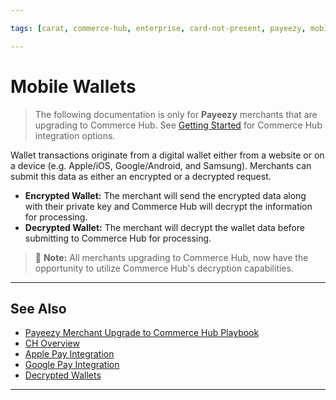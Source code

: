 ```yaml
---

tags: [carat, commerce-hub, enterprise, card-not-present, payeezy, mobile-wallets, decrypted-wallets, encrypted-wallets, apple-pay, google-pay]

---
```


# Mobile Wallets

<!-- theme: danger -->
>  The following documentation is only for **Payeezy** merchants that are upgrading to Commerce Hub. See [Getting Started](?path=docs/Getting-Started/Getting-Started-General.md) for Commerce Hub integration options.

Wallet transactions originate from a digital wallet either from a website or on a device (e.g. Apple/iOS, Google/Android, and Samsung). Merchants can submit this data as either an encrypted or a decrypted request.

- **Encrypted Wallet:** The merchant will send the encrypted data along with their private key and Commerce Hub will decrypt the information for processing.
- **Decrypted Wallet:** The merchant will decrypt the wallet data before submitting to Commerce Hub for processing.

> :memo: **Note:** All merchants upgrading to Commerce Hub, now have the opportunity to utilize Commerce Hub's decryption capabilities.

<!-- type: row -->

<!-- type: card
title: Ecrypted Wallet
description: Learn what is now required in Commerce Hub to integrate with the Encrypted Wallet capabilities
link: ?path=docs/Resources/Guides/Payeezy/Payeezy-UpgradetoCH-EncryptedWallet.md
-->

<!-- type: card
title: Decrypted Wallet
description: Changes to the required fields and API objects are defined
link: ?path=docs/Resources/Guides/Payeezy/Payeezy-UpgradetoCH-DecryptedWallet.md
-->

<!-- type: row-end -->

---

## See Also

- [Payeezy Merchant Upgrade to Commerce Hub Playbook](?path=docs/Resources/Guides/Payeezy/PayeezyUpgradetoCHGuideLandingPage.md)
- [CH Overview](?path=docs/Getting-Started/Getting-Started-General.md)
- [Apple Pay Integration](?path=docs/Online-Mobile-Digital/Wallets-AltPayments/Apple-Pay/Apple-Pay-Web-REST.md)
- [Google Pay Integration](?path=docs/Online-Mobile-Digital/Wallets-AltPayments/Google-Pay/Google-Pay-Web-REST.md)
- [Decrypted Wallets](?path=docs/Resources/Guides/Payment-Sources/Decrypted-Wallet.md)



---
